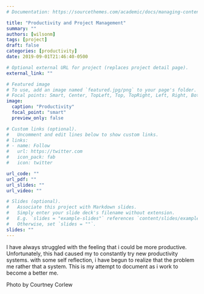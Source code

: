 ```yaml
---
# Documentation: https://sourcethemes.com/academic/docs/managing-content/

title: "Productivity and Project Management"
summary: ""
authors: [wilsonm]
tags: [project]
draft: false
categories: [productivity]
date: 2019-09-01T21:46:40-0500

# Optional external URL for project (replaces project detail page).
external_link: ""

# Featured image
# To use, add an image named `featured.jpg/png` to your page's folder.
# Focal points: Smart, Center, TopLeft, Top, TopRight, Left, Right, BottomLeft, Bottom, BottomRight.
image:
  caption: "Productivity"
  focal_point: "smart"
  preview_only: false

# Custom links (optional).
#   Uncomment and edit lines below to show custom links.
# links:
# - name: Follow
#   url: https://twitter.com
#   icon_pack: fab
#   icon: twitter

url_code: ""
url_pdf: ""
url_slides: ""
url_video: ""

# Slides (optional).
#   Associate this project with Markdown slides.
#   Simply enter your slide deck's filename without extension.
#   E.g. `slides = "example-slides"` references `content/slides/example-slides.md`.
#   Otherwise, set `slides = ""`.
slides: ""
---
```


I have always struggled with the feeling that i could be more productive. Unfortunately, this had caused my to constantly try new productivity systems. with some self reflection, i have begun to realize that the problem me rather that a system. This is my attempt to document as i work to become a better me.  

Photo by Courtney Corlew
